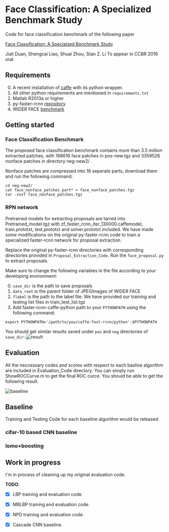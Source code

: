 # Face Classification: A Specialized Benchmark Study

Code for face classification benchmark of the following paper

[Face Classification: A Specialzed Benchmark Study](https://davidsonic.github.io/index/ccbr2016.pdf)

Jiali Duan, Shengcai Liao, Shuai Zhou, Stan Z. Li 
To appear in CCBR 2016 oral

## Requirements

0. A recent installation of [caffe](http://caffe.berkeleyvision.org) with its python wrapper.
1. All other python requirements are mentioned in `requirements.txt`
2. Matlab R2013a or higher
3. py-faster-rcnn [repository](https://github.com/rbgirshick/py-faster-rcnn)
4. WIDER FACE [benchmark](http://mmlab.ie.cuhk.edu.hk/projects/WIDERFace/)

## Getting started

### Face Classification Benchmark

The proposed face classification benchmark contains more than 3.5 million extracted patches, with 198616 face patches
in pos-new.tgz and 3359526 nonface patches in directory neg-new2/ .

Nonface patches are compressed into 18 seperate parts, download them and run the following command:

```shell
cd neg-new2/
cat face_nonface_patches_part* > face_nonface_patches.tgz
tar -zxvf face_nonface_patches.tgz
```

### RPN network

Pretrained models for extracting proposals are tarred into Pretrained_model.tgz with zf_faster_rcnn_iter_130000.caffemodel, train.prototxt, test.prototxt and solver.prototxt included. We have made some modifications on the original py-faster-rcnn code to 
train a specialized faster-rcnn network for proposal extraction. 

Replace the original py-faster-rcnn directories with corresponding directories provided in `Proposal_Extraction_Code`. 
Run the `face_proposal.py` to extract proposals.

Make sure to change the following variables in the file according to your developing environment:  

0. `save_dir` is the path to save proposals  
1. `data_root` is the parent folder of JPEGImages of WIDER FACE  
2. `flabel` is the path to the label file. We have provided our training and testing list files in train_test_list.tgz  
3.  Add faster-rcnn-caffe-python path to your `PYTHONPATH` using the following command:  

```shell
export PYTHONPATH='/path/to/you/caffe-fast-rcnn/python':$PYTHONPATH
```

You should get similar results saved under `pos` and `neg` directories of `save_dir`:
![result](https://github.com/davidsonic/face_classification_ccbr2016/blob/master/rpn_face.jpg)

## Evaluation

All the neccessary codes and scores with respect to each basline algorithm are included in Evaluation_Code directory. You can simply run ShowROCCurve.m to get the final ROC curce. You should be able to get the following result.

![baseline](https://github.com/davidsonic/face_classification_ccbr2016/blob/master/enlarged.jpg)

## Baseline

Training and Testing Code for each baseline algorithm would be released

### cifar-10 based CNN baseline

### lomo+boosting



## Work in progress

I'm in process of cleaning up my original evaluation code. 

__TODO__:
 - [x] LBP training and evaluation code.
 - [x] MBLBP training and evaluation code.
 - [x] NPD training and evaluation code. 
 - [x] Cascade CNN baseline. 





